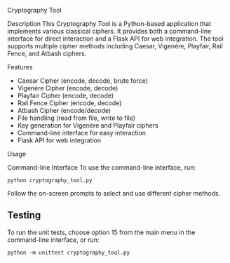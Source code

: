 Cryptography Tool

Description
This Cryptography Tool is a Python-based application that implements various classical ciphers. It provides both a command-line interface for direct interaction and a Flask API for web integration. The tool supports multiple cipher methods including Caesar, Vigenère, Playfair, Rail Fence, and Atbash ciphers.

Features
- Caesar Cipher (encode, decode, brute force)
- Vigenère Cipher (encode, decode)
- Playfair Cipher (encode, decode)
- Rail Fence Cipher (encode, decode)
- Atbash Cipher (encode/decode)
- File handling (read from file, write to file)
- Key generation for Vigenère and Playfair ciphers
- Command-line interface for easy interaction
- Flask API for web integration

Usage

Command-line Interface
To use the command-line interface, run:
```
python cryptography_tool.py
```
Follow the on-screen prompts to select and use different cipher methods.


## Testing
To run the unit tests, choose option 15 from the main menu in the command-line interface, or run:
```
python -m unittest cryptography_tool.py
```

